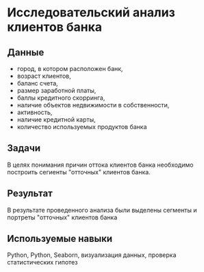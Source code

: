 # Исследовательский анализ клиентов банка 
## Данные
- город, в котором расположен банк, 
- возраст клиентов, 
- баланс счета, 
- размер заработной платы, 
- баллы кредитного скорринга, 
- наличие объектов недвижимости в собственности, 
- активность, 
- наличие кредитной карты, 
- количество используемых продуктов банка
## Задачи
В целях понимания причин оттока клиентов банка необходимо построить сегиенты "отточных" клиентов банка.
## Результат
В результате проведенного анализа были выделены сегменты и портреты "отточных" клиентов банка
## Используемые навыки
Python, Python, Seaborn, визуализация данных, проверка статистических гипотез
